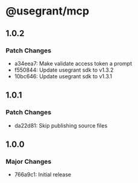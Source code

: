 # @usegrant/mcp

## 1.0.2

### Patch Changes

- a34eea7: Make validate access token a prompt
- f550844: Update usegrant sdk to v1.3.2
- 10bc646: Update usegrant sdk to v1.3.1

## 1.0.1

### Patch Changes

- da22d81: Skip publishing source files

## 1.0.0

### Major Changes

- 766a9c1: Initial release
